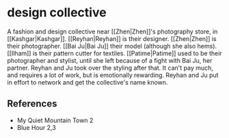 # design collective
A fashion and design collective near [[Zhen|Zhen]]'s photography store, in [[Kashgar|Kashgar]]. [[Reyhan|Reyhan]] is their designer. [[Zhen|Zhen]] is their photographer. [[Bai Ju|Bai Ju]] their model (although she also hems). [[Ilham]] is their pattern cutter for textiles. [[Patime|Patime]] used to be their photographer and stylist, until she left because of a fight with Bai Ju, her partner. Reyhan and Ju took over the styling after that. It can't pay much, and requires a lot of work, but is emotionally rewarding. Reyhan and Ju put in effort to network and get the collective's name known.

## References
- My Quiet Mountain Town 2
- Blue Hour 2,3
